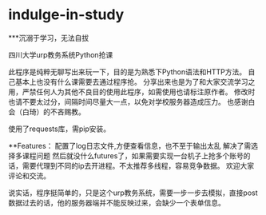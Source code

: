 # indulge-in-study

***沉溺于学习，无法自拔

四川大学urp教务系统Python抢课

此程序是纯粹无聊写出来玩一下，目的是为熟悉下Python语法和HTTP方法。
自己基本上也没有什么课需要去通过程序抢。
分享出来也是为了和大家交流学习之用，严禁任何人为其他不良目的使用此程序，如需使用也请标注原作者。
修改时也请不要太过分，间隔时间尽量大一点，以免对学校服务器造成压力。
也感谢白会（白琦）的不吝赐教。

使用了requests库，需pip安装。

**Features：
配置了log日志文件,方便查看信息，也不至于输出太乱
解决了需选择多课程问题
然后就没什么futures了，如果需要实现一台机子上抢多个账号的话，需要代理到不同的ip去开进程。不太推荐多线程，容易竞争数据。
欢迎大家评论和交流。

说实话，程序挺简单的，只是这个urp教务系统，需要一步一步去模拟，直接post数据过去的话，他的服务器端并不能反映过来，会缺少一个表单信息。

